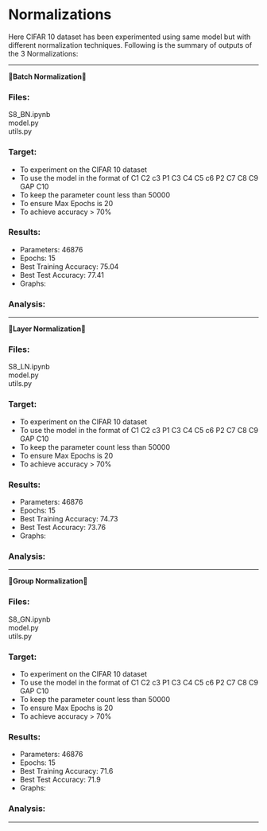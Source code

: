 # Normalizations

Here CIFAR 10 dataset has been experimented using same model but with different normalization techniques.
Following is the summary of outputs of the 3 Normalizations:

---------------------------------------------------------------------------------------------------------------------------------------------------------------------
&#x1F537;**Batch Normalization**&#x1F537;

### Files:
S8_BN.ipynb\
model.py\
utils.py

### Target:
* To experiment on the CIFAR 10 dataset
* To use the model in the format of C1 C2 c3 P1 C3 C4 C5 c6 P2 C7 C8 C9 GAP C10 
* To keep the parameter count less than 50000
* To ensure Max Epochs is 20
* To achieve accuracy > 70%

### Results:
* Parameters: 46876
* Epochs: 15
* Best Training Accuracy: 75.04
* Best Test Accuracy: 77.41
* Graphs:


### Analysis:


---------------------------------------------------------------------------------------------------------------------------------------------------------------------
&#x1F537;**Layer Normalization**&#x1F537;

### Files:
S8_LN.ipynb\
model.py\
utils.py

### Target:
* To experiment on the CIFAR 10 dataset
* To use the model in the format of C1 C2 c3 P1 C3 C4 C5 c6 P2 C7 C8 C9 GAP C10 
* To keep the parameter count less than 50000
* To ensure Max Epochs is 20
* To achieve accuracy > 70%

### Results:
* Parameters: 46876
* Epochs: 15
* Best Training Accuracy: 74.73
* Best Test Accuracy: 73.76
* Graphs:


### Analysis:


---------------------------------------------------------------------------------------------------------------------------------------------------------------------
&#x1F537;**Group Normalization**&#x1F537;

### Files:
S8_GN.ipynb\
model.py\
utils.py

### Target:
* To experiment on the CIFAR 10 dataset
* To use the model in the format of C1 C2 c3 P1 C3 C4 C5 c6 P2 C7 C8 C9 GAP C10 
* To keep the parameter count less than 50000
* To ensure Max Epochs is 20
* To achieve accuracy > 70%

### Results:
* Parameters: 46876
* Epochs: 15
* Best Training Accuracy: 71.6
* Best Test Accuracy: 71.9
* Graphs:


### Analysis:


---------------------------------------------------------------------------------------------------------------------------------------------------------------------